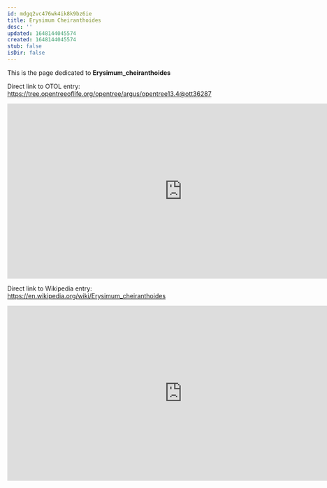 ```yaml
---
id: mdgq2vc476wk4ik8k9bz6ie
title: Erysimum Cheiranthoides
desc: ''
updated: 1648144045574
created: 1648144045574
stub: false
isDir: false
---
```

This is the page dedicated to **Erysimum_cheiranthoides**


Direct link to OTOL entry: https://tree.opentreeoflife.org/opentree/argus/opentree13.4@ott36287



<html>
    <body>
    <iframe src="https://tree.opentreeoflife.org/opentree/argus/opentree13.4@ott36287"
    width="800" height="400" frameborder="0" allowfullscreen> </iframe>
    </body>
</html>
    


Direct link to Wikipedia entry: https://en.wikipedia.org/wiki/Erysimum_cheiranthoides



<html>
    <body>
    <iframe src="https://en.wikipedia.org/wiki/Erysimum_cheiranthoides"
    width="800" height="400" frameborder="0" allowfullscreen> </iframe>
    </body>
</html>
    

